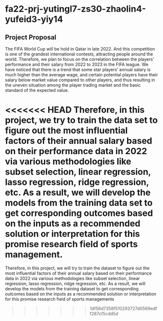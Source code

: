 # fa22-prj-yutingl7-zs30-zhaolin4-yufeid3-yiy14

## Project Proposal
The FIFA World Cup will be hold in Qatar in late 2022. And this competition is one of the grandest international contests, attracting people around the world. Therefore, we plan to focus on the correlation between the players’ performance and their salary from 2022 to 2023 in the FIFA league. We have noticed that there is a trend that some star players’ annual salary is much higher than the average wage, and certain potential players have their salary below market value compared to other players, and thus resulting in the uneven situation among the player trading market and the basic standard of the expected value. 

<<<<<<< HEAD
Therefore, in this project, we try to train the data set to figure out the most influential factors of their annual salary based on their performance data in 2022 via various methodologies like subset selection, linear regression, lasso regression, ridge regression, etc. As a result, we will develop the models from the training data set to get corresponding outcomes based on the inputs as a recommended solution or interpretation for this promise research field of sports management.
=======
Therefore, in this project, we will try to train the dataset to figure out the most influential factors of their annual salary based on their performance data in 2022 via various methodologies like subset selection, linear regression, lasso regression, ridge regression, etc. As a result, we will develop the models from the training dataset to get corresponding outcomes based on the inputs as a recommended solution or interpretation for this promise research field of sports managements
>>>>>>> 1df56d7358f510293727d0569edff287cf5cdd5d
